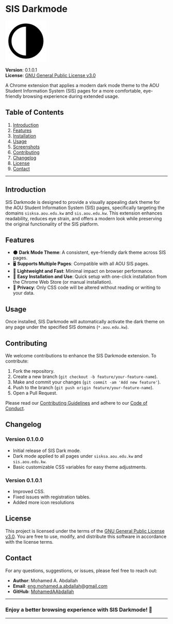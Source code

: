 # **SIS Darkmode**

![SIS Darkmode Logo](128.png)

**Version**: 0.1.0.1  
**License**: [GNU General Public License v3.0](LICENSE)  

A Chrome extension that applies a modern dark mode theme to the AOU Student Information System (SIS) pages for a more comfortable, eye-friendly browsing experience during extended usage.

## **Table of Contents**

1. [Introduction](#introduction)
2. [Features](#features)
3. [Installation](#installation)
4. [Usage](#usage)
5. [Screenshots](#screenshots)
6. [Contributing](#contributing)
7. [Changelog](#changelog)
8. [License](#license)
9. [Contact](#contact)

---

## **Introduction**

SIS Darkmode is designed to provide a visually appealing dark theme for the AOU Student Information System (SIS) pages, specifically targeting the domains `sisksa.aou.edu.kw` and `sis.aou.edu.kw`. This extension enhances readability, reduces eye strain, and offers a modern look while preserving the original functionality of the SIS platform.

## **Features**

- 🌑 **Dark Mode Theme**: A consistent, eye-friendly dark theme across SIS pages.
- 🖥️ **Supports Multiple Pages**: Compatible with all AOU SIS pages.
- 🚀 **Lightweight and Fast**: Minimal impact on browser performance.
- 🔧 **Easy Installation and Use**: Quick setup with one-click installation from the Chrome Web Store (or manual installation).
- 🔏 **Privacy**: Only CSS code will be altered without reading or writing to your data.

## **Usage**

Once installed, SIS Darkmode will automatically activate the dark theme on any page under the specified SIS domains (`*.aou.edu.kw`).

## **Contributing**

We welcome contributions to enhance the SIS Darkmode extension. To contribute:

1. Fork the repository.
2. Create a new branch (`git checkout -b feature/your-feature-name`).
3. Make and commit your changes (`git commit -am 'Add new feature'`).
4. Push to the branch (`git push origin feature/your-feature-name`).
5. Open a Pull Request.

Please read our [Contributing Guidelines](CONTRIBUTING.md) and adhere to our [Code of Conduct](CODE_OF_CONDUCT.md).

## **Changelog**

### **Version 0.1.0.0**

- Initial release of SIS Dark mode.
- Dark mode applied to all pages under `sisksa.aou.edu.kw` and `sis.aou.edu.kw`.
- Basic customizable CSS variables for easy theme adjustments.

### **Version 0.1.0.1**
- Improved CSS.
- Fixed issues with registration tables.
- Added more icon resolutions

## **License**

This project is licensed under the terms of the [GNU General Public License v3.0](LICENSE). You are free to use, modify, and distribute this software in accordance with the license terms.

## **Contact**

For any questions, suggestions, or issues, please feel free to reach out:

- **Author**: Mohamed A. Abdallah  
- **Email**: eng.mohamed.a.abdallah@gmail.com  
- **GitHub**: [MohamedAAbdallah](https://github.com/MohamedAAbdallah)

---

### **Enjoy a better browsing experience with SIS Darkmode! 🌙**

---